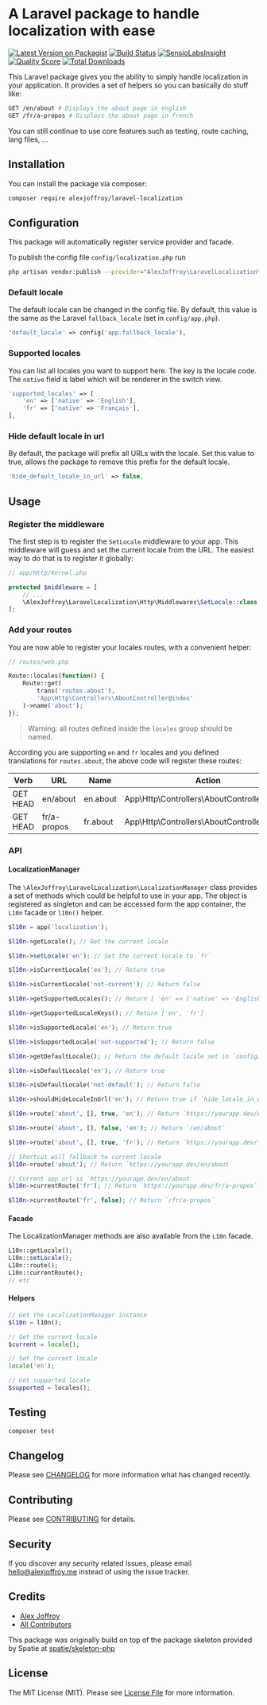 # A Laravel package to handle localization with ease

[![Latest Version on Packagist](https://img.shields.io/packagist/v/alexjoffroy/laravel-localization.svg?style=flat-square)](https://packagist.org/packages/alexjoffroy/laravel-localization)
[![Build Status](https://img.shields.io/travis/alexjoffroy/laravel-localization/master.svg?style=flat-square)](https://travis-ci.org/alexjoffroy/laravel-localization)
[![SensioLabsInsight](https://img.shields.io/sensiolabs/i/xxxxxxxxx.svg?style=flat-square)](https://insight.sensiolabs.com/projects/xxxxxxxxx)
[![Quality Score](https://img.shields.io/scrutinizer/g/alexjoffroy/laravel-localization.svg?style=flat-square)](https://scrutinizer-ci.com/g/alexjoffroy/laravel-localization)
[![Total Downloads](https://img.shields.io/packagist/dt/alexjoffroy/laravel-localization.svg?style=flat-square)](https://packagist.org/packages/alexjoffroy/laravel-localization)

This Laravel package gives you the ability to simply handle localization in your application. It provides a set of helpers so you can basically do stuff like:

```bash
GET /en/about # Displays the about page in english
GET /fr/a-propos # Displays the about page in french
```

You can still continue to use core features such as testing, route caching, lang files, ... 

## Installation

You can install the package via composer:

```bash
composer require alexjoffroy/laravel-localization
```

## Configuration 

This package will automatically register service provider and facade.

To publish the config file `config/localization.php` run

```bash
php artisan vendor:publish --provider="AlexJoffroy\LaravelLocalization\Providers\LocalizationServiceProvider"
```

### Default locale

The default locale can be changed in the config file. By default, this value is the same as the Laravel `fallback_locale` (set in `config/app.php`).

```php
'default_locale' => config('app.fallback_locale'),
```

### Supported locales

You can list all locales you want to support here. The key is the locale code. The `native` field is label which will be renderer in the switch view.

```php
'supported_locales' => [
    'en' => ['native' => 'English'],
    'fr' => ['native' => 'Français'],
],
```

### Hide default locale in url

By default, the package will prefix all URLs with the locale. Set this value to true, allows the package to remove this prefix for the default locale.

```php
'hide_default_locale_in_url' => false,
```

## Usage

### Register the middleware
The first step is to register the `SetLocale` middleware to your app. This middleware will guess and set the current locale from the URL. 
The easiest way to do that is to register it globally:
```php
// app/Http/Kernel.php

protected $middleware = [
    // ...
    \AlexJoffroy\LaravelLocalization\Http\Middlewares\SetLocale::class,
];
```

### Add your routes
You are now able to register your locales routes, with a convenient helper:
```php
// routes/web.php

Route::locales(function() {
    Route::get(
        trans('routes.about'), 
        'App\Http\Controllers\AboutController@index'
    )->name('about');
});
```

> Warning: all routes defined inside the `locales` group should be named.

According you are supporting `en` and `fr` locales and you defined translations for `routes.about`, the above code will register these routes:

| Verb         | URL         | Name     | Action                                     | 
| ------------ |------------ | -------- | ------------------------------------------ |
| GET HEAD     | en/about    | en.about | App\Http\Controllers\AboutController@index |
| GET HEAD     | fr/a-propos | fr.about | App\Http\Controllers\AboutController@index |

### API

#### LocalizationManager

The `\AlexJoffroy\LaravelLocalization\LocalizationManager` class provides a set of methods which could be helpful to use in your app. The object is registered as singleton and can be accessed form the app container, the `L10n` facade or `l10n()` helper.

```php
$l10n = app('localization');

$l10n->getLocale(); // Get the current locale

$l10n->setLocale('en'); // Set the current locale to `fr`

$l10n->isCurrentLocale('en'); // Return true

$l10n->isCurrentLocale('not-current'); // Return false

$l10n->getSupportedLocales(); // Return [ 'en' => ['native' => 'English'], 'fr' => ['native' => 'Français']]

$l10n->getSupportedLocaleKeys(); // Return ['en', 'fr']

$l10n->isSupportedLocale('en'); // Return true

$l10n->isSupportedLocale('not-supported'); // Return false

$l10n->getDefaultLocale(); // Return the default locale set in `config/localization.php`

$l10n->isDefaultLocale('en'); // Return true

$l10n->isDefaultLocale('not-default'); // Return false

$l10n->shouldHideLocaleInUrl('en'); // Return true if `hide_locale_in_url` is set to true in `config/localization.php`

$l10n->route('about', [], true, 'en'); // Return `https://yourapp.dev/en/about`

$l10n->route('about', [], false, 'en'); // Return `/en/about`

$l10n->route('about', [], true, 'fr'); // Return `https://yourapp.dev/fr/a-propos`

// Shortcut will fallback to current locale
$l10n->route('about'); // Return `https://yourapp.dev/en/about` 

// Current app url is `https://yourapp.dev/en/about`
$l10n->currentRoute('fr'); // Return `https://yourapp.dev/fr/a-propos`

$l10n->currentRoute('fr', false); // Return `/fr/a-propos`
```

#### Facade

The LocalizationManager methods are also available from the `L10n` facade.

```php
L10n::getLocale();
L10n::setLocale();
L10n::route();
L10n::currentRoute();
// etc
```

#### Helpers

```php
// Get the LocalizationManager instance
$l10n = l10n(); 

// Get the current locale
$current = locale(); 

// Set the current locale
locale('en');

// Get supported locale
$supported = locales();
```

## Testing

``` bash
composer test
```

## Changelog

Please see [CHANGELOG](CHANGELOG.md) for more information what has changed recently.

## Contributing

Please see [CONTRIBUTING](CONTRIBUTING.md) for details.

## Security

If you discover any security related issues, please email hello@alexjoffroy.me instead of using the issue tracker.

## Credits

- [Alex Joffroy](https://github.com/alexjoffroy)
- [All Contributors](../../contributors)

This package was originally build on top of the package skeleton provided by Spatie at [spatie/skeleton-php](https://github.com/spatie/skeleton-php)

## License

The MIT License (MIT). Please see [License File](LICENSE.md) for more information.


